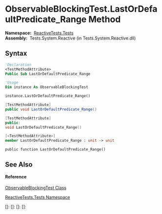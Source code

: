 # ObservableBlockingTest.LastOrDefaultPredicate\_Range Method

**Namespace:**  [ReactiveTests.Tests](ReactiveTests.Tests\ReactiveTests.Tests.md)  
**Assembly:**  Tests.System.Reactive (in Tests.System.Reactive.dll)

## Syntax

```vb
'Declaration
<TestMethodAttribute> _
Public Sub LastOrDefaultPredicate_Range
```

```vb
'Usage
Dim instance As ObservableBlockingTest

instance.LastOrDefaultPredicate_Range()
```

```csharp
[TestMethodAttribute]
public void LastOrDefaultPredicate_Range()
```

```c++
[TestMethodAttribute]
public:
void LastOrDefaultPredicate_Range()
```

```fsharp
[<TestMethodAttribute>]
member LastOrDefaultPredicate_Range : unit -> unit 
```

```jscript
public function LastOrDefaultPredicate_Range()
```

## See Also

#### Reference

[ObservableBlockingTest Class](ObservableBlockingTest\ObservableBlockingTest.md)

[ReactiveTests.Tests Namespace](ReactiveTests.Tests\ReactiveTests.Tests.md)

[]: 
[]: 
[]: 
[]: 